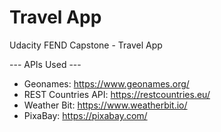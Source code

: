 # Travel App
 Udacity FEND Capstone - Travel App

 --- APIs Used ---

   - Geonames: https://www.geonames.org/
   - REST Countries API: https://restcountries.eu/
   - Weather Bit: https://www.weatherbit.io/
   - PixaBay: https://pixabay.com/

